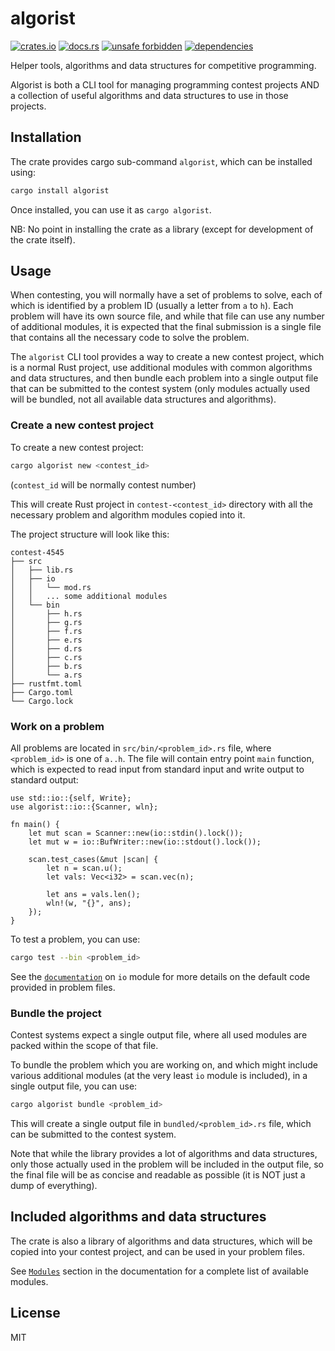 # algorist

[![crates.io](https://img.shields.io/crates/d/algorist.svg)](https://crates.io/crates/algorist)
[![docs.rs](https://docs.rs/algorist/badge.svg)](https://docs.rs/algorist)
[![unsafe forbidden](https://img.shields.io/badge/unsafe-forbidden-success.svg)](https://github.com/rust-secure-code/safety-dance/)
[![dependencies](https://deps.rs/repo/github/farazdagi/algorist/status.svg)](https://deps.rs/repo/github/farazdagi/algorist)

Helper tools, algorithms and data structures for competitive programming.

Algorist is both a CLI tool for managing programming contest projects AND a collection of useful
algorithms and data structures to use in those projects.

## Installation

The crate provides cargo sub-command `algorist`, which can be installed using:

``` bash
cargo install algorist
```

Once installed, you can use it as `cargo algorist`.

NB: No point in installing the crate as a library (except for development of the crate itself).

## Usage

When contesting, you will normally have a set of problems to solve, each of which is identified by a
problem ID (usually a letter from `a` to `h`). Each problem will have its own source file, and while
that file can use any number of additional modules, it is expected that the final submission is a
single file that contains all the necessary code to solve the problem.

The `algorist` CLI tool provides a way to create a new contest project, which is a normal Rust
project, use additional modules with common algorithms and data structures, and then bundle each
problem into a single output file that can be submitted to the contest system (only modules actually
used will be bundled, not all available data structures and algorithms).

### Create a new contest project

To create a new contest project:

``` bash
cargo algorist new <contest_id>
```

(`contest_id` will be normally contest number)

This will create Rust project in `contest-<contest_id>` directory with all the necessary problem and
algorithm modules copied into it.

The project structure will look like this:

``` text
contest-4545
├── src
│   ├── lib.rs
│   ├── io
│   │   └── mod.rs
│   │   ... some additional modules
│   └── bin
│       ├── h.rs
│       ├── g.rs
│       ├── f.rs
│       ├── e.rs
│       ├── d.rs
│       ├── c.rs
│       ├── b.rs
│       └── a.rs
├── rustfmt.toml
├── Cargo.toml
└── Cargo.lock

```

### Work on a problem

All problems are located in `src/bin/<problem_id>.rs` file, where `<problem_id>` is one of `a..h`.
The file will contain entry point `main` function, which is expected to read input from standard
input and write output to standard output:

``` rust, no_run
use std::io::{self, Write};
use algorist::io::{Scanner, wln};

fn main() {
    let mut scan = Scanner::new(io::stdin().lock());
    let mut w = io::BufWriter::new(io::stdout().lock());

    scan.test_cases(&mut |scan| {
        let n = scan.u();
        let vals: Vec<i32> = scan.vec(n);

        let ans = vals.len();
        wln!(w, "{}", ans);
    });
}

```

To test a problem, you can use:

``` bash
cargo test --bin <problem_id>
```

See the [`documentation`](https://docs.rs/algorist/latest/algorist/io/) on `io` module for more
details on the default code provided in problem files.

### Bundle the project

Contest systems expect a single output file, where all used modules are packed within the scope of
that file.

To bundle the problem which you are working on, and which might include various additional modules
(at the very least `io` module is included), in a single output file, you can use:

``` bash
cargo algorist bundle <problem_id>
```

This will create a single output file in `bundled/<problem_id>.rs` file, which can be submitted to
the contest system.

Note that while the library provides a lot of algorithms and data structures, only those actually
used in the problem will be included in the output file, so the final file will be as concise and
readable as possible (it is NOT just a dump of everything).

## Included algorithms and data structures

The crate is also a library of algorithms and data structures, which will be copied into your
contest project, and can be used in your problem files.

See [`Modules`](https://docs.rs/algorist/latest/algorist/#modules) section in the documentation for a complete list of available modules.

## License

MIT
